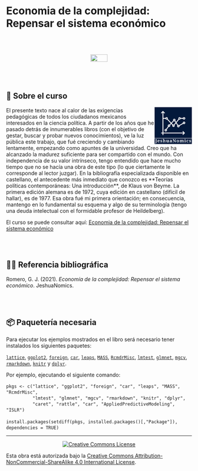 # Economia de la complejidad: Repensar el sistema económico

<br/>
<br/>

<p align="center"><img align="center" src="https://github.com/Jeshua-Romero-Guadarrama/Economia_de_la_complejidad_repensar_la_teoria_economica/blob/main/images/Repensar_el_sistema_economico.png" width="30%" height="30%"></p>

<br/>
<br/>

## 📖 Sobre el curso

<p><img src="https://github.com/Jeshua-Romero-Guadarrama/Econoalgoritmia/raw/main/images/logo.png" alt="logo" align="right" width="20%" height="20%"> 
El presente texto nace al calor de las exigencias pedagógicas de todos los ciudadanos mexicanos interesados en la ciencia política. A partir de los años que he pasado detrás de innumerables libros (con el objetivo de gestar, buscar y probar nuevos conocimientos), ve la luz pública este trabajo, que fué creciendo y cambiando lentamente, empezando como apuntes de la universidad. Creo que ha alcanzado la madurez suficiente para ser compartido con el mundo. Con independencia de su valor intrínseco, tengo entendido que hace mucho tiempo que no se hacía una obra de este tipo (lo que ciertamente le corresponde al lector juzgar). En la bibliografía especializada disponible en castellano, el antecedente más inmediato que conozco es **Teorías políticas contemporáneas: Una introducción**, de Klaus von Beyme. La primera edición alemana es de 1972, cuya edición en castellano (difícil de hallar), es de 1977. Esa obra fué mi primera orientación; en consecuencia, mantengo en lo fundamental su esquema y algo de su terminología (tengo una deuda intelectual con el formidable profesor de Heildelberg).</p>

El curso se puede consultar aquí: [Economia de la complejidad: Repensar el sistema económico](http://economiadelacomplejidadrepensarelsistemaeconomico.jeshuanomics.com/)

<br/>
<br/>

## ✍🏻 Referencia bibliográfica

Romero, G. J. (2021). *Economía de la complejidad: Repensar el sistema económico*. JeshuaNomics.

<br/>
<br/>

## 📦 Paquetería necesaria

Para ejecutar los ejemplos mostrados en el libro será necesario tener instalados los siguientes paquetes:

[`lattice`](https://cran.r-project.org/web/packages/lattice/index.html), 
[`ggplot2`](https://cran.r-project.org/web/packages/ggplot2/index.html), 
[`foreign`](https://cran.r-project.org/web/packages/foreign/index.html), 
[`car`](https://cran.r-project.org/web/packages/car/index.html), 
[`leaps`](https://cran.r-project.org/web/packages/leaps/index.html), 
[`MASS`](https://cran.r-project.org/web/packages/MASS/index.html), 
[`RcmdrMisc`](https://cran.r-project.org/web/packages/RcmdrMisc/index.html), 
[`lmtest`](https://cran.r-project.org/web/packages/lmtest/index.html), 
[`glmnet`](https://cran.r-project.org/web/packages/glmnet/index.html), 
[`mgcv`](https://cran.r-project.org/web/packages/mgcv/index.html), 
[`rmarkdown`](https://cran.r-project.org/web/packages/rmarkdown/index.html), 
[`knitr`](https://cran.r-project.org/web/packages/knitr/index.html) y 
[`dplyr`](https://cran.r-project.org/web/packages/dplyr/index.html).

Por ejemplo, ejecutando el siguiente comando:

```{r eval=FALSE}
pkgs <- c("lattice", "ggplot2", "foreign", "car", "leaps", "MASS", "RcmdrMisc", 
          "lmtest", "glmnet", "mgcv", "rmarkdown", "knitr", "dplyr",
          "caret", "rattle", "car", "AppliedPredictiveModeling", "ISLR")

install.packages(setdiff(pkgs, installed.packages()[,"Package"]), dependencies = TRUE)
```

___

<p align="center"><a rel="license" href="http://creativecommons.org/licenses/by-nc-sa/4.0/"><img alt="Creative Commons License" style="border-width:0" src="https://mirrors.creativecommons.org/presskit/buttons/88x31/svg/by-nc-sa.eu.svg"/></a></p>Esta obra está autorizada bajo la <a rel="license" href="http://creativecommons.org/licenses/by-nc-sa/4.0/">Creative Commons Attribution-NonCommercial-ShareAlike 4.0 International License</a>.